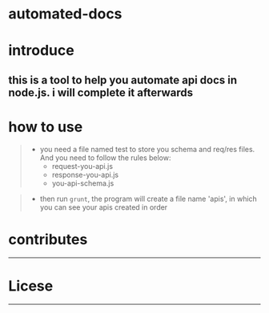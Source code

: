 automated-docs
==============

# introduce
## this is a tool to help you automate api docs in node.js. i will complete it afterwards

# how to use
> * you need a file named test to store you schema and req/res files. And you need to follow the rules below:
>   * request-you-api.js
>   * response-you-api.js
>   * you-api-schema.js

>	* then run `grunt`, the program will create a file name 'apis', in which you can see your apis created in order 

# contributes
-----

# Licese
----

